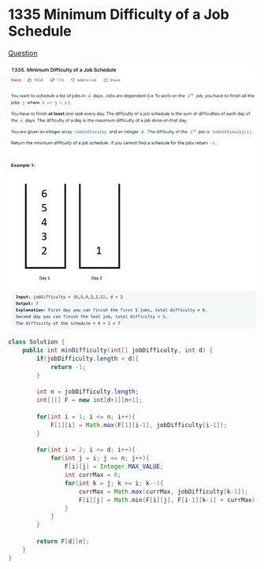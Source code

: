 # 1335 Minimum Difficulty of a Job Schedule

[Question](https://leetcode.com/problems/minimum-difficulty-of-a-job-schedule/)

![](<../.gitbook/assets/image (3) (1).png>)



```java
class Solution {
    public int minDifficulty(int[] jobDifficulty, int d) {
        if(jobDifficulty.length < d){
            return -1;
        }
        
        int n = jobDifficulty.length;
        int[][] F = new int[d+1][n+1];
        
        for(int i = 1; i <= n; i++){
            F[1][i] = Math.max(F[1][i-1], jobDifficulty[i-1]);
        }
        
        for(int i = 2; i <= d; i++){
            for(int j = i; j <= n; j++){
                F[i][j] = Integer.MAX_VALUE;
                int currMax = 0;
                for(int k = j; k >= i; k--){
                    currMax = Math.max(currMax, jobDifficulty[k-1]);
                    F[i][j] = Math.min(F[i][j], F[i-1][k-1] + currMax);
                }
            }
        }
        
        return F[d][n];
    }
}
```
